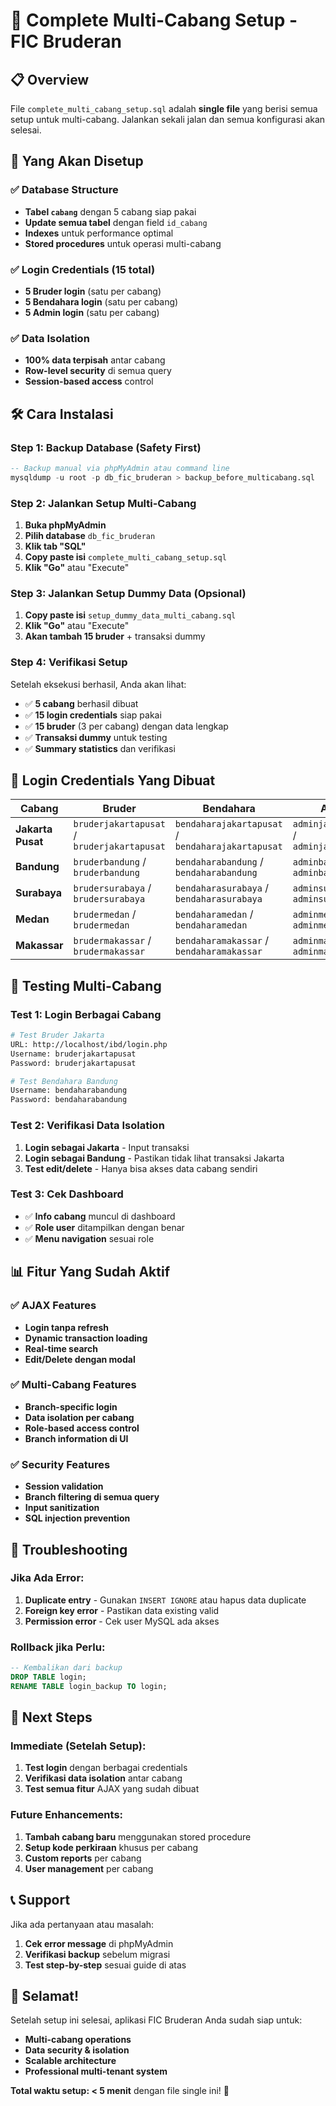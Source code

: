 # 🚀 Complete Multi-Cabang Setup - FIC Bruderan

## 📋 Overview

File `complete_multi_cabang_setup.sql` adalah **single file** yang berisi semua setup untuk multi-cabang. Jalankan sekali jalan dan semua konfigurasi akan selesai.

## 🎯 Yang Akan Disetup

### ✅ Database Structure
- **Tabel `cabang`** dengan 5 cabang siap pakai
- **Update semua tabel** dengan field `id_cabang`
- **Indexes** untuk performance optimal
- **Stored procedures** untuk operasi multi-cabang

### ✅ Login Credentials (15 total)
- **5 Bruder login** (satu per cabang)
- **5 Bendahara login** (satu per cabang)
- **5 Admin login** (satu per cabang)

### ✅ Data Isolation
- **100% data terpisah** antar cabang
- **Row-level security** di semua query
- **Session-based access** control

## 🛠️ Cara Instalasi

### Step 1: Backup Database (Safety First)
```sql
-- Backup manual via phpMyAdmin atau command line
mysqldump -u root -p db_fic_bruderan > backup_before_multicabang.sql
```

### Step 2: Jalankan Setup Multi-Cabang
1. **Buka phpMyAdmin**
2. **Pilih database** `db_fic_bruderan`
3. **Klik tab "SQL"**
4. **Copy paste isi** `complete_multi_cabang_setup.sql`
5. **Klik "Go"** atau "Execute"

### Step 3: Jalankan Setup Dummy Data (Opsional)
1. **Copy paste isi** `setup_dummy_data_multi_cabang.sql`
2. **Klik "Go"** atau "Execute"
3. **Akan tambah 15 bruder** + transaksi dummy

### Step 4: Verifikasi Setup
Setelah eksekusi berhasil, Anda akan lihat:
- ✅ **5 cabang** berhasil dibuat
- ✅ **15 login credentials** siap pakai
- ✅ **15 bruder** (3 per cabang) dengan data lengkap
- ✅ **Transaksi dummy** untuk testing
- ✅ **Summary statistics** dan verifikasi

## 🔐 Login Credentials Yang Dibuat

| Cabang | Bruder | Bendahara | Admin |
|--------|--------|-----------|-------|
| **Jakarta Pusat** | `bruderjakartapusat` / `bruderjakartapusat` | `bendaharajakartapusat` / `bendaharajakartapusat` | `adminjakartapusat` / `adminjakartapusat` |
| **Bandung** | `bruderbandung` / `bruderbandung` | `bendaharabandung` / `bendaharabandung` | `adminbandung` / `adminbandung` |
| **Surabaya** | `brudersurabaya` / `brudersurabaya` | `bendaharasurabaya` / `bendaharasurabaya` | `adminsurabaya` / `adminsurabaya` |
| **Medan** | `brudermedan` / `brudermedan` | `bendaharamedan` / `bendaharamedan` | `adminmedan` / `adminmedan` |
| **Makassar** | `brudermakassar` / `brudermakassar` | `bendaharamakassar` / `bendaharamakassar` | `adminmakassar` / `adminmakassar` |

## 🧪 Testing Multi-Cabang

### Test 1: Login Berbagai Cabang
```bash
# Test Bruder Jakarta
URL: http://localhost/ibd/login.php
Username: bruderjakartapusat
Password: bruderjakartapusat

# Test Bendahara Bandung
Username: bendaharabandung
Password: bendaharabandung
```

### Test 2: Verifikasi Data Isolation
1. **Login sebagai Jakarta** - Input transaksi
2. **Login sebagai Bandung** - Pastikan tidak lihat transaksi Jakarta
3. **Test edit/delete** - Hanya bisa akses data cabang sendiri

### Test 3: Cek Dashboard
- ✅ **Info cabang** muncul di dashboard
- ✅ **Role user** ditampilkan dengan benar
- ✅ **Menu navigation** sesuai role

## 📊 Fitur Yang Sudah Aktif

### ✅ AJAX Features
- **Login tanpa refresh**
- **Dynamic transaction loading**
- **Real-time search**
- **Edit/Delete dengan modal**

### ✅ Multi-Cabang Features
- **Branch-specific login**
- **Data isolation per cabang**
- **Role-based access control**
- **Branch information di UI**

### ✅ Security Features
- **Session validation**
- **Branch filtering di semua query**
- **Input sanitization**
- **SQL injection prevention**

## 🔧 Troubleshooting

### Jika Ada Error:
1. **Duplicate entry** - Gunakan `INSERT IGNORE` atau hapus data duplicate
2. **Foreign key error** - Pastikan data existing valid
3. **Permission error** - Cek user MySQL ada akses

### Rollback jika Perlu:
```sql
-- Kembalikan dari backup
DROP TABLE login;
RENAME TABLE login_backup TO login;
```

## 🚀 Next Steps

### Immediate (Setelah Setup):
1. **Test login** dengan berbagai credentials
2. **Verifikasi data isolation** antar cabang
3. **Test semua fitur** AJAX yang sudah dibuat

### Future Enhancements:
1. **Tambah cabang baru** menggunakan stored procedure
2. **Setup kode perkiraan** khusus per cabang
3. **Custom reports** per cabang
4. **User management** per cabang

## 📞 Support

Jika ada pertanyaan atau masalah:
1. **Cek error message** di phpMyAdmin
2. **Verifikasi backup** sebelum migrasi
3. **Test step-by-step** sesuai guide di atas

## 🎉 Selamat!

Setelah setup ini selesai, aplikasi FIC Bruderan Anda sudah siap untuk:
- **Multi-cabang operations**
- **Data security & isolation**
- **Scalable architecture**
- **Professional multi-tenant system**

**Total waktu setup: < 5 menit** dengan file single ini! 🚀
